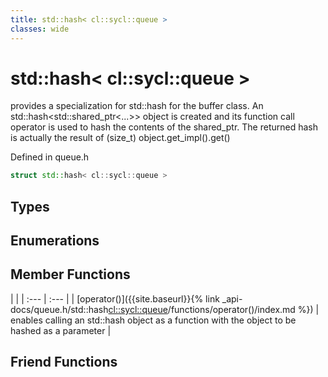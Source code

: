 ```yaml
---
title: std::hash< cl::sycl::queue >
classes: wide
---
```

# std::hash< cl::sycl::queue >

provides a specialization for std::hash for the buffer class. An std::hash<std::shared_ptr<...>> object is created and its function call operator is used to hash the contents of the shared_ptr. The returned hash is actually the result of (size_t) object.get_impl().get() 

Defined in queue.h

```cpp
struct std::hash< cl::sycl::queue >
```

## Types

## Enumerations

## Member Functions

   |   |
| :--- | :--- |
| [operator()]({{site.baseurl}}{% link _api-docs/queue.h/std::hash<cl::sycl::queue>/functions/operator()/index.md %}) | enables calling an std::hash object as a function with the object to be hashed as a parameter  |


## Friend Functions

